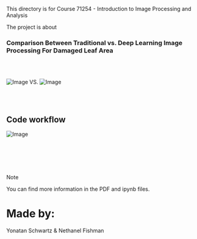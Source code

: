 This directory is for Course 71254 - Introduction to Image Processing and Analysis

The project is about
<br />

### Comparison Between Traditional vs. Deep Learning Image Processing For Damaged Leaf Area

<br />
<br />


![Image](https://github.com/user-attachments/assets/6c393c45-1564-4030-8bd0-13d7f00ee121)   VS.   ![Image](https://github.com/user-attachments/assets/3a6c8092-8048-40d4-bf2b-2518aadc9c82)   


<br />
<br />

## Code workflow
![Image](https://github.com/user-attachments/assets/b1d68654-64e0-4e97-98f7-0e7c80284db4)

<br />
<br />
<br />
<br />

> [!NOTE]
You can find more information in the PDF and ipynb files.

# Made by:
Yonatan Schwartz & Nethanel Fishman



